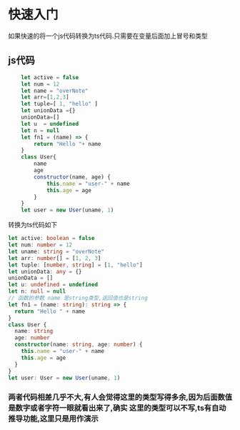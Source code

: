 # 快速入门

如果快速的将一个js代码转换为ts代码.只需要在变量后面加上冒号和类型

## js代码
```javascript
    let active = false
    let num = 12
    let name = "overNote"
    let arr=[1,2,3]
    let tuple=[ 1, "hello" ]
    let unionData ={}
    unionData=[]
    let u  = undefined
    let n = null
    let fn1 = (name) => {
        return "Hello "+ name
    }
    class User{
        name
        age
        constructor(name, age) {
            this.name = "user-" + name
            this.age = age
        }
    }
    let user = new User(uname, 1)
```

转换为ts代码如下

```typescript
let active: boolean = false
let num: number = 12
let uname: string = "overNote"
let arr: number[] = [1, 2, 3]
let tuple: [number, string] = [1, "hello"]
let unionData: any = {}
unionData = []
let u: undefined = undefined
let n: null = null
// 函数的参数 name 是string类型,返回值也是string
let fn1 = (name: string): string => {
  return "Hello " + name
}
class User {
  name: string
  age: number
  constructor(name: string, age: number) {
    this.name = "user-" + name
    this.age = age
  }
}
let user: User = new User(uname, 1)
```

### 两者代码相差几乎不大,有人会觉得这里的类型写得多余,因为后面数值是数字或者字符一眼就看出来了,确实 这里的类型可以不写,ts有自动推导功能,这里只是用作演示
